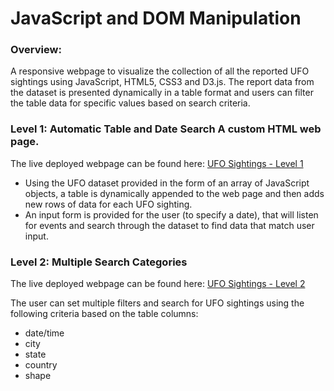 # JavaScript and DOM Manipulation

### Overview:

 A responsive webpage to visualize the collection of all the reported UFO sightings using JavaScript, HTML5, CSS3 and D3.js. 
 The report data from the dataset is presented dynamically in a table format and users can filter the table data for specific values based on search criteria.
 
  
### Level 1: Automatic Table and Date Search A custom HTML web page.
 
  The live deployed webpage can be found here: [UFO Sightings - Level 1](https://github.com/hrao-dev/hrao-dev.github.io/blob/master/javascript-challenge/UFO-level-1/index.html)

* Using the UFO dataset provided in the form of an array of JavaScript objects, a table is dynamically appended to the web page and then adds new rows of data for each UFO sighting.
* An input form is provided for the user (to specify a date), that will listen for events and search through the dataset  to find data that match user input.
    
### Level 2: Multiple Search Categories

  The live deployed webpage can be found here: [UFO Sightings - Level 2](https://github.com/hrao-dev/hrao-dev.github.io/blob/master/javascript-challenge/UFO-level-2/index.html)

  The user can set multiple filters and search for UFO sightings using the following criteria based on the table columns:
   * date/time 
   * city 
   * state 
   * country 
   * shape
      
